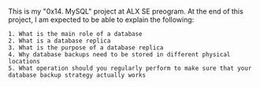 This is my "0x14. MySQL" project at ALX SE preogram.
At the end of this project, I am expected to be able to explain the following:

	1. What is the main role of a database
	2. What is a database replica
	3. What is the purpose of a database replica
	4. Why database backups need to be stored in different physical locations
	5. What operation should you regularly perform to make sure that your database backup strategy actually works
